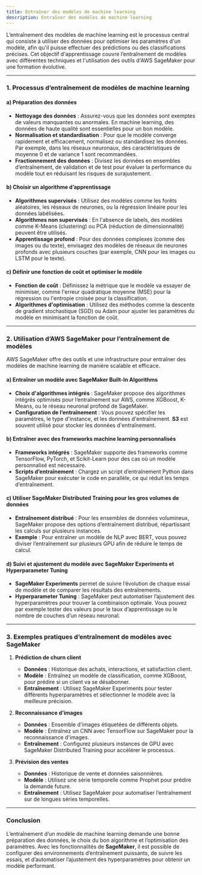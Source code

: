 ```yaml
---
title: Entraîner des modèles de machine learning
description: Entraîner des modèles de machine learning
---
```


L’entraînement des modèles de machine learning est le processus central qui consiste à utiliser des données pour optimiser les paramètres d'un modèle, afin qu'il puisse effectuer des prédictions ou des classifications précises. Cet objectif d'apprentissage couvre l’entraînement de modèles avec différentes techniques et l'utilisation des outils d'AWS SageMaker pour une formation évolutive.

---

### 1. **Processus d’entraînement de modèles de machine learning**

#### a) **Préparation des données**

- **Nettoyage des données** : Assurez-vous que les données sont exemptes de valeurs manquantes ou anormales. En machine learning, des données de haute qualité sont essentielles pour un bon modèle.
- **Normalisation et standardisation** : Pour que le modèle converge rapidement et efficacement, normalisez ou standardisez les données. Par exemple, dans les réseaux neuronaux, des caractéristiques de moyenne 0 et de variance 1 sont recommandées.
- **Fractionnement des données** : Divisez les données en ensembles d’entraînement, de validation et de test pour évaluer la performance du modèle tout en réduisant les risques de surajustement.

#### b) **Choisir un algorithme d’apprentissage**

- **Algorithmes supervisés** : Utilisez des modèles comme les forêts aléatoires, les réseaux de neurones, ou la régression linéaire pour les données labélisées.
- **Algorithmes non supervisés** : En l'absence de labels, des modèles comme K-Means (clustering) ou PCA (réduction de dimensionnalité) peuvent être utilisés.
- **Apprentissage profond** : Pour des données complexes (comme des images ou du texte), envisagez des modèles de réseaux de neurones profonds avec plusieurs couches (par exemple, CNN pour les images ou LSTM pour le texte).

#### c) **Définir une fonction de coût et optimiser le modèle**

- **Fonction de coût** : Définissez la métrique que le modèle va essayer de minimiser, comme l'erreur quadratique moyenne (MSE) pour la régression ou l'entropie croisée pour la classification.
- **Algorithmes d'optimisation** : Utilisez des méthodes comme la descente de gradient stochastique (SGD) ou Adam pour ajuster les paramètres du modèle en minimisant la fonction de coût.

---

### 2. **Utilisation d’AWS SageMaker pour l’entraînement de modèles**

AWS SageMaker offre des outils et une infrastructure pour entraîner des modèles de machine learning de manière scalable et efficace.

#### a) **Entraîner un modèle avec SageMaker Built-In Algorithms**

- **Choix d'algorithmes intégrés** : SageMaker propose des algorithmes intégrés optimisés pour l’entraînement sur AWS, comme XGBoost, K-Means, ou le réseau neuronal profond de SageMaker.
- **Configuration de l’entraînement** : Vous pouvez spécifier les paramètres, le type d'instance, et les données d'entraînement. **S3** est souvent utilisé pour stocker les données d'entraînement.

#### b) **Entraîner avec des frameworks machine learning personnalisés**

- **Frameworks intégrés** : SageMaker supporte des frameworks comme TensorFlow, PyTorch, et Scikit-Learn pour des cas où un modèle personnalisé est nécessaire.
- **Scripts d’entraînement** : Chargez un script d’entraînement Python dans SageMaker pour exécuter le code en parallèle, ce qui réduit les temps d’entraînement.

#### c) **Utiliser SageMaker Distributed Training pour les gros volumes de données**

- **Entraînement distribué** : Pour les ensembles de données volumineux, SageMaker propose des options d’entraînement distribué, répartissant les calculs sur plusieurs instances.
- **Exemple** : Pour entraîner un modèle de NLP avec BERT, vous pouvez diviser l’entraînement sur plusieurs GPU afin de réduire le temps de calcul.

#### d) **Suivi et ajustement du modèle avec SageMaker Experiments et Hyperparameter Tuning**

- **SageMaker Experiments** permet de suivre l’évolution de chaque essai de modèle et de comparer les résultats des entraînements.
- **Hyperparameter Tuning** : SageMaker peut automatiser l’ajustement des hyperparamètres pour trouver la combinaison optimale. Vous pouvez par exemple tester des valeurs pour le taux d’apprentissage ou le nombre de couches d’un réseau neuronal.

---

### 3. **Exemples pratiques d’entraînement de modèles avec SageMaker**

1. **Prédiction de churn client**

   - **Données** : Historique des achats, interactions, et satisfaction client.
   - **Modèle** : Entraînez un modèle de classification, comme XGBoost, pour prédire si un client va se désabonner.
   - **Entraînement** : Utilisez SageMaker Experiments pour tester différents hyperparamètres et sélectionner le modèle avec la meilleure précision.

2. **Reconnaissance d’images**

   - **Données** : Ensemble d'images étiquetées de différents objets.
   - **Modèle** : Entraînez un CNN avec TensorFlow sur SageMaker pour la reconnaissance d'images.
   - **Entraînement** : Configurez plusieurs instances de GPU avec SageMaker Distributed Training pour accélérer le processus.

3. **Prévision des ventes**
   - **Données** : Historique de vente et données saisonnières.
   - **Modèle** : Utilisez une série temporelle comme Prophet pour prédire la demande future.
   - **Entraînement** : Utilisez SageMaker pour automatiser l’entraînement sur de longues séries temporelles.

---

### Conclusion

L’entraînement d’un modèle de machine learning demande une bonne préparation des données, le choix du bon algorithme et l’optimisation des paramètres. Avec les fonctionnalités de **SageMaker**, il est possible de configurer des environnements d’entraînement puissants, de suivre les essais, et d’automatiser l’ajustement des hyperparamètres pour obtenir un modèle performant.
